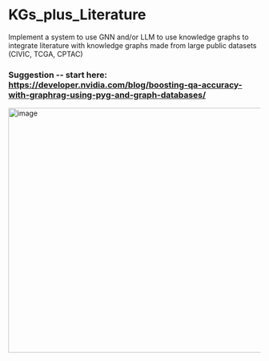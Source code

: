 # KGs_plus_Literature
Implement a system to use GNN and/or LLM to use knowledge graphs to integrate literature with knowledge graphs made from large public datasets (CIVIC, TCGA, CPTAC)

### Suggestion -- start here:  https://developer.nvidia.com/blog/boosting-qa-accuracy-with-graphrag-using-pyg-and-graph-databases/
<img width="914" height="488" alt="image" src="https://github.com/user-attachments/assets/4f1bb8e9-783c-4c61-906b-e0fb60d7d065" />
